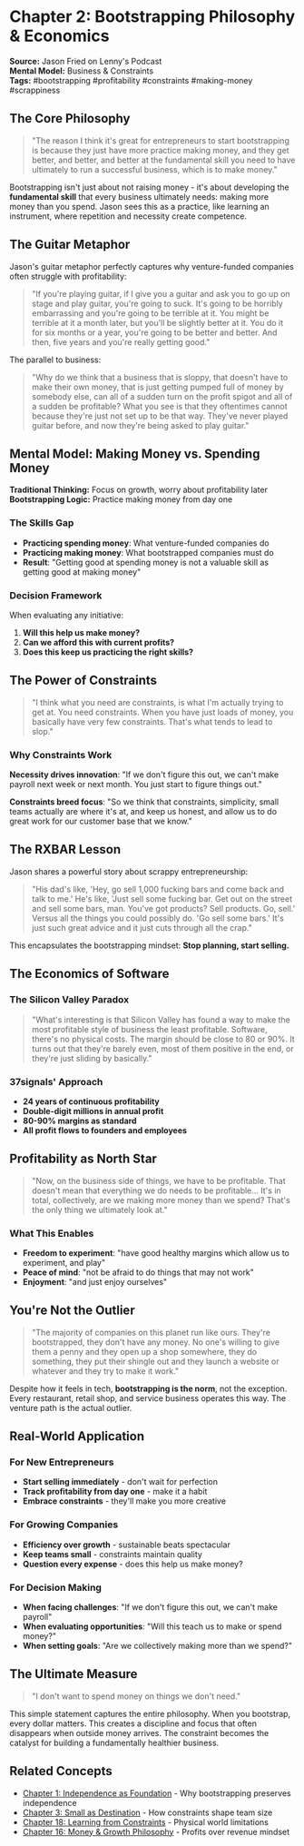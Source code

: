 # Chapter 2: Bootstrapping Philosophy & Economics

**Source:** Jason Fried on Lenny's Podcast  
**Mental Model:** Business & Constraints  
**Tags:** #bootstrapping #profitability #constraints #making-money #scrappiness

## The Core Philosophy

> "The reason I think it's great for entrepreneurs to start bootstrapping is because they just have more practice making money, and they get better, and better, and better at the fundamental skill you need to have ultimately to run a successful business, which is to make money."

Bootstrapping isn't just about not raising money - it's about developing the **fundamental skill** that every business ultimately needs: making more money than you spend. Jason sees this as a practice, like learning an instrument, where repetition and necessity create competence.

## The Guitar Metaphor

Jason's guitar metaphor perfectly captures why venture-funded companies often struggle with profitability:

> "If you're playing guitar, if I give you a guitar and ask you to go up on stage and play guitar, you're going to suck. It's going to be horribly embarrassing and you're going to be terrible at it. You might be terrible at it a month later, but you'll be slightly better at it. You do it for six months or a year, you're going to be better and better. And then, five years and you're really getting good."

The parallel to business:

> "Why do we think that a business that is sloppy, that doesn't have to make their own money, that is just getting pumped full of money by somebody else, can all of a sudden turn on the profit spigot and all of a sudden be profitable? What you see is that they oftentimes cannot because they're just not set up to be that way. They've never played guitar before, and now they're being asked to play guitar."

## Mental Model: Making Money vs. Spending Money

**Traditional Thinking:** Focus on growth, worry about profitability later
**Bootstrapping Logic:** Practice making money from day one

### The Skills Gap
- **Practicing spending money**: What venture-funded companies do
- **Practicing making money**: What bootstrapped companies must do
- **Result**: "Getting good at spending money is not a valuable skill as getting good at making money"

### Decision Framework
When evaluating any initiative:
1. **Will this help us make money?**
2. **Can we afford this with current profits?**
3. **Does this keep us practicing the right skills?**

## The Power of Constraints

> "I think what you need are constraints, is what I'm actually trying to get at. You need constraints. When you have just loads of money, you basically have very few constraints. That's what tends to lead to slop."

### Why Constraints Work

**Necessity drives innovation**: "If we don't figure this out, we can't make payroll next week or next month. You just start to figure things out."

**Constraints breed focus**: "So we think that constraints, simplicity, small teams actually are where it's at, and keep us honest, and allow us to do great work for our customer base that we know."

## The RXBAR Lesson

Jason shares a powerful story about scrappy entrepreneurship:

> "His dad's like, 'Hey, go sell 1,000 fucking bars and come back and talk to me.' He's like, 'Just sell some fucking bar. Get out on the street and sell some bars, man. You've got products? Sell products. Go, sell.' Versus all the things you could possibly do. 'Go sell some bars.' It's just such great advice and it just cuts through all the crap."

This encapsulates the bootstrapping mindset: **Stop planning, start selling.**

## The Economics of Software

### The Silicon Valley Paradox

> "What's interesting is that Silicon Valley has found a way to make the most profitable style of business the least profitable. Software, there's no physical costs. The margin should be close to 80 or 90%. It turns out that they're barely even, most of them positive in the end, or they're just sliding by basically."

### 37signals' Approach
- **24 years of continuous profitability**
- **Double-digit millions in annual profit**
- **80-90% margins as standard**
- **All profit flows to founders and employees**

## Profitability as North Star

> "Now, on the business side of things, we have to be profitable. That doesn't mean that everything we do needs to be profitable... It's in total, collectively, are we making more money than we spend? That's the only thing we ultimately look at."

### What This Enables
- **Freedom to experiment**: "have good healthy margins which allow us to experiment, and play"
- **Peace of mind**: "not be afraid to do things that may not work"
- **Enjoyment**: "and just enjoy ourselves"

## You're Not the Outlier

> "The majority of companies on this planet run like ours. They're bootstrapped, they don't have any money. No one's willing to give them a penny and they open up a shop somewhere, they do something, they put their shingle out and they launch a website or whatever and they try to make it work."

Despite how it feels in tech, **bootstrapping is the norm**, not the exception. Every restaurant, retail shop, and service business operates this way. The venture path is the actual outlier.

## Real-World Application

### For New Entrepreneurs
- **Start selling immediately** - don't wait for perfection
- **Track profitability from day one** - make it a habit
- **Embrace constraints** - they'll make you more creative

### For Growing Companies
- **Efficiency over growth** - sustainable beats spectacular
- **Keep teams small** - constraints maintain quality
- **Question every expense** - does this help us make money?

### For Decision Making
- **When facing challenges**: "If we don't figure this out, we can't make payroll"
- **When evaluating opportunities**: "Will this teach us to make or spend money?"
- **When setting goals**: "Are we collectively making more than we spend?"

## The Ultimate Measure

> "I don't want to spend money on things we don't need."

This simple statement captures the entire philosophy. When you bootstrap, every dollar matters. This creates a discipline and focus that often disappears when outside money arrives. The constraint becomes the catalyst for building a fundamentally healthier business.

## Related Concepts

- [Chapter 1: Independence as Foundation](01_independence-as-foundation.md) - Why bootstrapping preserves independence
- [Chapter 3: Small as Destination](03_small-as-destination.md) - How constraints shape team size
- [Chapter 18: Learning from Constraints](18_learning-from-constraints.md) - Physical world limitations
- [Chapter 16: Money & Growth Philosophy](16_money-and-growth-philosophy.md) - Profits over revenue mindset